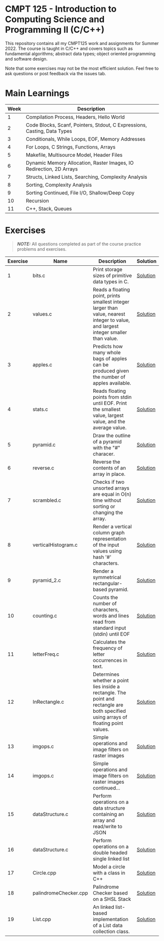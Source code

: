 # CMPT 125 - Introduction to Computing Science and Programming II (C/C++) 
This repository contains all my CMPT125 work and assignments for Summer 2022.
The course is taught in C/C++ and covers topics such as fundamental algorithms; abstract data types; object oriented programming and software design. 

Note that some exercises may not be the most efficient solution. Feel free to ask questions or post feedback via the issues tab.

# Main Learnings 
| Week | Description                                                              |
|------|--------------------------------------------------------------------------|
| 1    | Compilation Process, Headers, Hello World                                |
| 2    | Code Blocks, Scanf, Pointers, Stdout, C Expressions, Casting, Data Types |
| 3    | Conditionals, While Loops, EOF, Memory Addresses                         |
| 4    | For Loops, C Strings, Functions, Arrays                                  |
| 5    | Makefile, Multisource Model, Header Files                                |
| 6    | Dynamic Memory Allocation, Raster Images, IO Redirection, 2D Arrays      |
| 7    | Structs, Linked Lists, Searching, Complexity Analysis                    |
| 8    | Sorting, Complexity Analysis                                             |
| 9    | Sorting Continued, File I/O, Shallow/Deep Copy                           |
| 10   | Recursion                                                                |
| 11   | C++, Stack, Queues                                                       |

# Exercises 
> **_NOTE:_**  All questions completed as part of the course practice problems and exercises.

| Exercise | Name                  | Description                                                                                                                           | Solution                                                                             |
|----------|-----------------------|---------------------------------------------------------------------------------------------------------------------------------------|--------------------------------------------------------------------------------------|
| 1        | bits.c                | Print storage sizes of primitive data types in C.                                                                                     | [Solution](https://github.com/syw175/cmpt-125/blob/main/Lab1/bits.c)                 |
| 2        | values.c              | Reads a floating point, prints smallest integer larger than value, nearest integer to value, and largest integer smaller than value.  | [Solution](https://github.com/syw175/cmpt-125/blob/main/Lab1/values.c)               |
| 3        | apples.c              | Predicts how many whole bags of apples can be produced given the number of apples available.                                          | [Solution](https://github.com/syw175/cmpt-125/blob/main/Lab1/apples.c)               |
| 4        | stats.c               | Reads floating points from stdin until EOF. Print the smallest value, largest value, and the average value.                           | [Solution](https://github.com/syw175/cmpt-125/blob/main/Lab2/stats.c)                |
| 5        | pyramid.c             | Draw the outline of a pyramid with the "#" characer.                                                                                  | [Solution](https://github.com/syw175/cmpt-125/blob/main/Lab2/pyramid.c)              |
| 6        | reverse.c             | Reverse the contents of an array in place.                                                                                            | [Solution](https://github.com/syw175/cmpt-125/blob/main/Lab2/reverse.c)              |
| 7        | scrambled.c           | Checks if two unsorted arrays are equal in O(n) time without sorting or changing the array.                                           | [Solution](https://github.com/syw175/cmpt-125/blob/main/Lab3/scrambled.c)            |
| 8        | verticalHistogram.c   | Render a vertical column graph representation of the input values using hash '#' characters.                                          | [Solution](https://github.com/syw175/cmpt-125/blob/main/Lab3/verticalHistogram.c)    |
| 9        | pyramid_2.c           | Render a symmetrical rectangular-based pyramid.                                                                                       | [Solution](https://github.com/syw175/cmpt-125/blob/main/Lab3/pyramid_2.c)            |
| 10       | counting.c            | Counts the number of characters, words and lines read from standard input (stdin) until EOF                                           | [Solution](https://github.com/syw175/cmpt-125/blob/main/Lab4/counting.c)             |
| 11       | letterFreq.c          | Calculates the frequency of letter occurrences in text.                                                                               | [Solution](https://github.com/syw175/cmpt-125/blob/main/Lab4/letterFreq.c)           |
| 12       | InRectangle.c         | Determines whether a point lies inside a rectangle. The point and rectangle are both specified using arrays of floating point values. | [Solution](https://github.com/syw175/cmpt-125/blob/main/Lab4/InRectangle.c)          |
| 13       | imgops.c              | Simple operations and image filters on raster images                                                                                  | [Solution](https://github.com/syw175/cmpt-125/blob/main/Lab5/imgops.c)               |
| 14       | imgops.c              | Simple operations and image filters on raster images continued…                                                                       | [Solution](https://github.com/syw175/cmpt-125/blob/main/Lab6/Quiz2.c)                |
| 15       | dataStructure.c       | Perform operations on a data structure containing an array and read/write to JSON                                                     | [Solution](https://github.com/syw175/cmpt-125/blob/main/Lab7/dataStructure.c)        |
| 16       | dataStructure.c       | Perform operations on a double headed single linked list                                                                              | [Solution](https://github.com/syw175/cmpt-125/blob/main/Lab8/dataStructure.c)        |
| 17       | Circle.cpp            | Model a circle with a class in C++                                                                                                    | [Solution](https://github.com/syw175/cmpt-125/blob/main/Lab9/Circle.cpp)             |
| 18       | palindromeChecker.cpp | Palindrome Checker based on a SHSL Stack                                                                                              | [Solution](https://github.com/syw175/cmpt-125/blob/main/Lab10/palindromeChecker.cpp) |
| 19       | List.cpp              | An linked list-based implementation of a List data collection class.                                                                  | [Solution](https://github.com/syw175/cmpt-125/blob/main/Lab11/List.cpp)              |
